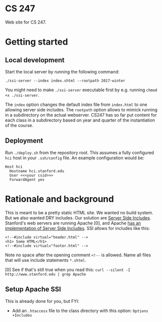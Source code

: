 CS 247
=======

Web site for CS 247.

# Getting started

## Local development

Start the local server by running the following command:
```
./ssi-server --index index.shtml --rootpath 2017-winter
```
You might need to make `./ssi-server` executable first by e.g. running `chmod +x ./ssi-server`.

The `index` option changes the default index file from `index.html` to one allowing server side includes.
The `rootpath` option allows to mimick running in a subdirectory on the actual webserver. CS247 has so far put content for each class in a subdirectory based on year and quarter of the instantiation of the course.

## Deployment

Run `./deploy.sh` from the repository root. This assumes a fully configured `hci` host in your `.ssh/config` file. An example configuration would be:

```
Host hci
  Hostname hci.stanford.edu
  User <<<your csid>>>
  ForwardAgent yes
```

# Rationale and background

This is meant to be a pretty static HTML site. We wanted no build system. But we also wanted DRY includes.
Our solution are [Server Side Includes](https://en.wikipedia.org/wiki/Server_Side_Includes). 
Stanford's web servers are running Apache [0], and Apache [has an implementation of Server Side Includes](http://httpd.apache.org/docs/2.2/howto/ssi.html).
SSI allows for includes like this:

```
<!--#include virtual="header.html" -->
<h1> Some HTML</h1>
<!--#include virtual="footer.html" -->
```

Note no space after the opening comment `<!--` is allowed.
Name all files that will use include statements `*.shtml`. 

[0] See if that's still true when you read this: `curl --silent -I http://www.stanford.edu | grep Apache`

## Setup Apache SSI

This is already done for you, but FYI:

* Add an `.htaccess` file to the class directory with this option: `Options +Includes`